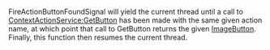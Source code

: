 FireActionButtonFoundSignal will yield the current thread until a call to [ContextActionService:GetButton](https://developer.roblox.com/en-us/api-reference/function/ContextActionService/GetButton) has been made with the same given action name, at which point that call to GetButton returns the given [ImageButton](https://developer.roblox.com/en-us/api-reference/class/ImageButton). Finally, this function then resumes the current thread.